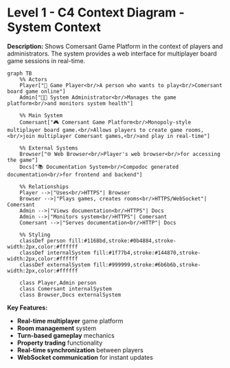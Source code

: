 # Level 1 - C4 Context Diagram - System Context

**Description:** Shows Comersant Game Platform in the context of players and administrators. The system provides a web interface for multiplayer board game sessions in real-time.

```mermaid
graph TB
    %% Actors
    Player["👤 Game Player<br/>A person who wants to play<br/>Comersant board game online"]
    Admin["👨‍💼 System Administrator<br/>Manages the game platform<br/>and monitors system health"]
    
    %% Main System
    Comersant["🎮 Comersant Game Platform<br/>Monopoly-style multiplayer board game.<br/>Allows players to create game rooms,<br/>join multiplayer Comersant games,<br/>and play in real-time"]
    
    %% External Systems
    Browser["🌐 Web Browser<br/>Player's web browser<br/>for accessing the game"]
    Docs["📚 Documentation System<br/>Compodoc generated documentation<br/>for frontend and backend"]
    
    %% Relationships
    Player -->|"Uses<br/>HTTPS"| Browser
    Browser -->|"Plays games, creates rooms<br/>HTTPS/WebSocket"| Comersant
    Admin -->|"Views documentation<br/>HTTPS"| Docs
    Admin -->|"Monitors system<br/>HTTPS"| Comersant
    Comersant -->|"Serves documentation<br/>HTTP"| Docs
    
    %% Styling
    classDef person fill:#1168bd,stroke:#0b4884,stroke-width:2px,color:#ffffff
    classDef internalSystem fill:#1f77b4,stroke:#144870,stroke-width:2px,color:#ffffff
    classDef externalSystem fill:#999999,stroke:#6b6b6b,stroke-width:2px,color:#ffffff
    
    class Player,Admin person
    class Comersant internalSystem
    class Browser,Docs externalSystem
```

**Key Features:**
- **Real-time multiplayer** game platform
- **Room management** system  
- **Turn-based gameplay** mechanics
- **Property trading** functionality
- **Real-time synchronization** between players
- **WebSocket communication** for instant updates